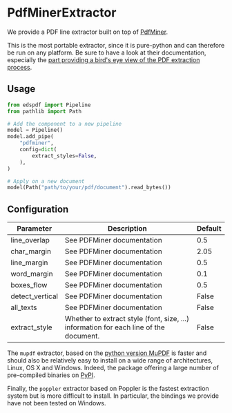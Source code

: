 # PdfMinerExtractor

We provide a PDF line extractor built on top of [PdfMiner](https://pdfminersix.readthedocs.io/en/latest/).

This is the most portable extractor, since it is pure-python and can therefore be run on any platform.
Be sure to have a look at their documentation, especially
the [part providing a bird's eye view of the PDF extraction process](https://pdfminersix.readthedocs.io/en/latest/topic/converting_pdf_to_text.html).

## Usage

```python
from edspdf import Pipeline
from pathlib import Path

# Add the component to a new pipeline
model = Pipeline()
model.add_pipe(
    "pdfminer",
    config=dict(
        extract_styles=False,
    ),
)

# Apply on a new document
model(Path("path/to/your/pdf/document").read_bytes())
```

## Configuration

| Parameter       | Description                                                                           | Default |
|-----------------|---------------------------------------------------------------------------------------|---------|
| line_overlap    | See PDFMiner documentation                                                            | 0.5     |
| char_margin     | See PDFMiner documentation                                                            | 2.05    |
| line_margin     | See PDFMiner documentation                                                            | 0.5     |
| word_margin     | See PDFMiner documentation                                                            | 0.1     |
| boxes_flow      | See PDFMiner documentation                                                            | 0.5     |
| detect_vertical | See PDFMiner documentation                                                            | False   |
| all_texts       | See PDFMiner documentation                                                            | False   |
| extract_style   | Whether to extract style (font, size, ...) information for each line of the document. | False   |

The `mupdf` extractor, based on the [python version MuPDF](https://github.com/pymupdf/PyMuPDF) is
faster and should also be relatively easy to install on a wide range of architectures, Linux, OS X and Windows. Indeed, the package offering a large number of pre-compiled binaries
on [PyPI](https://pypi.org/project/PyMuPDF/#files).

Finally, the `poppler` extractor based on Poppler is the fastest extraction system but is more difficult
to install. In particular, the bindings we provide have not been tested on Windows.
